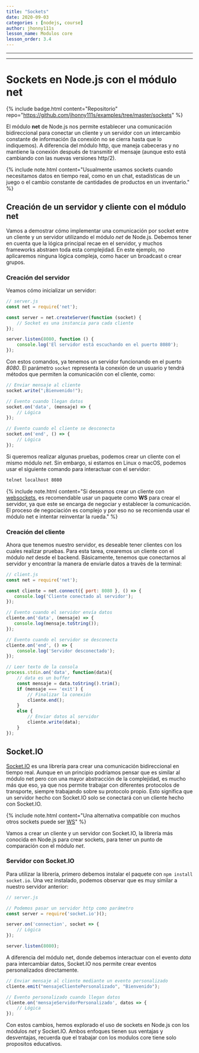 ```yaml
---
title: "Sockets"
date: 2020-09-03
categories : [nodejs, course]
author: jhonny111s
lesson_name: Modulos core
lesson_order: 3.4
---
```


--------------

---

# Sockets en Node.js con el módulo net

{% include badge.html content="Repositorio" repo="https://github.com/jhonny111s/examples/tree/master/sockets" %}

El módulo **net** de Node.js nos permite establecer una comunicación bidireccional para conectar un cliente y un servidor con un intercambio constante de información (la conexión no se cierra hasta que lo indiquemos). A diferencia del módulo http, que maneja cabeceras y no mantiene la conexión después de transmitir el mensaje (aunque esto está cambiando con las nuevas versiones http/2).

{% include note.html content="Usualmente usamos sockets cuando necesitamos datos en tiempo real, como en un chat, estadísticas de un juego o el cambio constante de cantidades de productos en un inventario." %}

## Creación de un servidor y cliente con el módulo net

Vamos a demostrar cómo implementar una comunicación por socket entre un cliente y un servidor utilizando el módulo *net* de Node.js. Debemos tener en cuenta que la lógica principal recae en el servidor, y muchos frameworks abstraen toda esta complejidad. En este ejemplo, no aplicaremos ninguna lógica compleja, como hacer un broadcast o crear grupos.

### Creación del servidor

Veamos cómo inicializar un servidor:

```javascript
// server.js
const net = require('net');

const server = net.createServer(function (socket) {
    // Socket es una instancia para cada cliente
});

server.listen(8080, function () {
    console.log('El servidor está escuchando en el puerto 8080');
});
```

Con estos comandos, ya tenemos un servidor funcionando en el puerto *8080*. El parámetro `socket` representa la conexión de un usuario y tendrá métodos que permiten la comunicación con el cliente, como:

```javascript
// Enviar mensaje al cliente
socket.write("¡Bienvenido!");

// Evento cuando llegan datos
socket.on('data', (mensaje) => {
    // Lógica
});

// Evento cuando el cliente se desconecta
socket.on('end', () => {
    // Lógica
});
```

Si queremos realizar algunas pruebas, podemos crear un cliente con el mismo módulo *net*. Sin embargo, si estamos en Linux o macOS, podemos usar el siguiente comando para interactuar con el servidor:

```bash
telnet localhost 8080
```

{% include note.html content="Si deseamos crear un cliente con [websockets](https://developer.mozilla.org/en-US/docs/Web/API/WebSockets_API/Writing_WebSocket_servers), es recomendable usar un paquete como **WS** para crear el servidor, ya que este se encarga de negociar y establecer la comunicación. El proceso de negociación es complejo y por eso no se recomienda usar el módulo net e intentar reinventar la rueda." %}

### Creación del cliente

Ahora que tenemos nuestro servidor, es deseable tener clientes con los cuales realizar pruebas. Para esta tarea, crearemos un cliente con el módulo *net* desde el backend. Básicamente, tenemos que conectarnos al servidor y encontrar la manera de enviarle datos a través de la terminal:

```javascript
// client.js
const net = require('net');

const cliente = net.connect({ port: 8080 }, () => {
   console.log('Cliente conectado al servidor');
});

// Evento cuando el servidor envía datos
cliente.on('data', (mensaje) => {
   console.log(mensaje.toString());
});

// Evento cuando el servidor se desconecta
cliente.on('end', () => {
    console.log('Servidor desconectado');
});

// Leer texto de la consola
process.stdin.on('data', function(data){
    // data es un buffer
    const mensaje = data.toString().trim();
    if (mensaje === 'exit') {
        // Finalizar la conexión
        cliente.end();
    }
    else {
        // Enviar datos al servidor
        cliente.write(data);
    }
});
```

## Socket.IO

[Socket.IO](https://socket.io/docs/) es una librería para crear una comunicación bidireccional en tiempo real. Aunque en un principio podríamos pensar que es similar al módulo net pero con una mayor abstracción de la complejidad, es mucho más que eso, ya que nos permite trabajar con diferentes protocolos de transporte, siempre trabajando sobre su protocolo propio. Esto significa que un servidor hecho con Socket.IO solo se conectará con un cliente hecho con Socket.IO.

{% include note.html content="Una alternativa compatible con muchos otros sockets puede ser [WS](https://github.com/websockets/ws)" %}

Vamos a crear un cliente y un servidor con Socket.IO, la librería más conocida en Node.js para crear sockets, para tener un punto de comparación con el módulo *net*.

### Servidor con Socket.IO

Para utilizar la librería, primero debemos instalar el paquete con `npm install socket.io`. Una vez instalado, podemos observar que es muy similar a nuestro servidor anterior:

```javascript
// server.js

// Podemos pasar un servidor http como parámetro
const server = require('socket.io')();

server.on('connection', socket => {
    // Lógica
});

server.listen(8080);
```

A diferencia del módulo net, donde debemos interactuar con el evento *data* para intercambiar datos, Socket.IO nos permite crear eventos personalizados directamente.

```javascript
// Enviar mensaje al cliente mediante un evento personalizado
cliente.emit("mensajeClientePersonalizado", "Bienvenido");

// Evento personalizado cuando llegan datos
cliente.on('mensajeServidorPersonalizado', datos => {
    // Lógica
});
```

Con estos cambios, hemos explorado el uso de sockets en Node.js con los módulos *net* y Socket.IO. Ambos enfoques tienen sus ventajas y desventajas, recuerda que el trabajar con los modulos core tiene solo propositos educativos.
